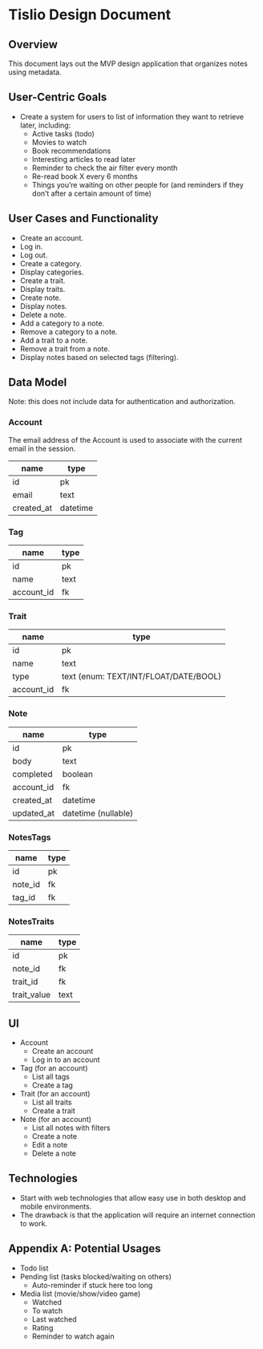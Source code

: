 # Tislio Design Document

## Overview
This document lays out the MVP design application that organizes notes using metadata.

## User-Centric Goals
- Create a system for users to list of information they want to retrieve later, including:
  - Active tasks (todo)
  - Movies to watch
  - Book recommendations
  - Interesting articles to read later
  - Reminder to check the air filter every month
  - Re-read book X every 6 months
  - Things you’re waiting on other people for (and reminders if they don’t after a certain amount of time)

## User Cases and Functionality
- Create an account.
- Log in.
- Log out.
- Create a category.
- Display categories.
- Create a trait.
- Display traits.
- Create note.
- Display notes.
- Delete a note.
- Add a category to a note.
- Remove a category to a note.
- Add a trait to a note.
- Remove a trait from a note.
- Display notes based on selected tags (filtering).

## Data Model
Note: this does not include data for authentication and authorization.

### Account
The email address of the Account is used to associate with the current email in the session.

| name | type |
| - | - |
| id | pk |
| email | text |
| created_at | datetime |

### Tag
| name | type |
| - | - |
| id | pk |
| name | text |
| account_id | fk |

### Trait
| name | type |
| - | - |
| id | pk |
| name | text |
| type | text (enum: TEXT/INT/FLOAT/DATE/BOOL) |
| account_id | fk |

### Note
| name | type |
| - | - |
| id | pk |
| body | text |
| completed | boolean |
| account_id | fk |
| created_at | datetime |
| updated_at | datetime (nullable) |

### NotesTags
| name | type |
| - | - |
| id | pk |
| note_id | fk |
| tag_id | fk |

### NotesTraits
| name | type |
| - | - |
| id | pk |
| note_id | fk |
| trait_id | fk |
| trait_value | text |

## UI
- Account
  - Create an account
  - Log in to an account
- Tag (for an account)
  - List all tags
  - Create a tag
- Trait (for an account)
  - List all traits
  - Create a trait
- Note (for an account)
  - List all notes with filters
  - Create a note
  - Edit a note
  - Delete a note

## Technologies
- Start with web technologies that allow easy use in both desktop and mobile environments.
- The drawback is that the application will require an internet connection to work.

## Appendix A: Potential Usages
- Todo list
- Pending list (tasks blocked/waiting on others)
  - Auto-reminder if stuck here too long
- Media list (movie/show/video game)
  - Watched
  - To watch
  - Last watched
  - Rating
  - Reminder to watch again